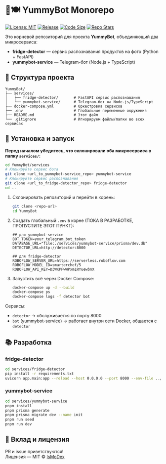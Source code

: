 # 🧠🍽️ YummyBot Monorepo
[![License: MIT](https://img.shields.io/github/license/IsMoDex/YummyBot)](https://opensource.org/licenses/MIT)
[![Release](https://img.shields.io/github/v/release/IsMoDex/YummyBot?include_prereleases)](https://github.com/IsMoDex/YummyBot/releases)
[![Code Size](https://img.shields.io/github/languages/code-size/IsMoDex/YummyBot.svg)](https://github.com/IsMoDex/YummyBot)
[![Repo Stars](https://img.shields.io/github/stars/IsMoDex/YummyBot?style=social)](https://github.com/IsMoDex/YummyBot/stargazers)


Это корневой репозиторий для проекта **YummyBot**, объединяющий два микросервиса:
- **fridge-detector** — сервис распознавания продуктов на фото (Python + FastAPI)
- **yummybot-service** — Telegram-бот (Node.js + TypeScript)

## 📁 Структура проекта

```text
YummyBot/
├── services/
│   ├── fridge-detector/       # FastAPI сервис распознавания
│   └── yummybot-service/      # Telegram-бот на Node.js/TypeScript
├── docker-compose.yml         # Оркестровка сервисов
├── .env                       # Глобальные переменные окружения
├── README.md                  # Этот файл
└── .gitignore                 # Игнорируем файлы/папки во всех сервисах
```

## 🔧 Установка и запуск

**Перед началом убедитесь, что склонировали оба микросервиса в папку `services/`:**
```bash
cd YummyBot/services
# Клонируйте сервис бота
git clone <url_to_yummybot-service_repo> yummybot-service
# Клонируйте сервис распознавания
git clone <url_to_fridge-detector_repo> fridge-detector
cd ..
```

1. Склонировать репозиторий и перейти в корень:
   ```bash
   git clone <repo-url>
   cd YummyBot
   ```

2. Создать глобальный `.env` в корне (ПОКА В РАЗРАБОТКЕ, ПРОПУСТИТЕ ЭТОТ ПУНКТ):
   ```dotenv
   ## для yummybot-service
   BOT_TOKEN=your_telegram_bot_token
   DATABASE_URL="file:./services/yummybot-service/prisma/dev.db"
   DETECTOR_URL=http://detector:8000

   ## для fridge-detector
   ROBOFLOW_SERVER_URL=https://serverless.roboflow.com
   ROBOFLOW_MODEL_ID=smarterchef/5
   ROBOFLOW_API_KEY=D3WKPPwWPxm1RYuewbnX
   ```

3. Запустить всё через Docker Compose:
   ```bash
   docker-compose up -d --build
   docker-compose ps
   docker-compose logs -f detector bot
   ```

Сервисы:
- `detector` → обслуживается по порту 8000
- `bot` (yummybot-service) → работает внутри сети Docker, общается с `detector`

## 📚 Разработка

### fridge-detector

```bash
cd services/fridge-detector
pip install -r requirements.txt
uvicorn app.main:app --reload --host 0.0.0.0 --port 8000 --env-file ../../.env
```

### yummybot-service

```bash
cd services/yummybot-service
pnpm install
pnpm prisma generate
pnpm prisma migrate dev --name init
pnpm run seed
pnpm run dev
```

## 🤝 Вклад и лицензия

PR и issue приветствуются!  
Лицензия — MIT © [IsMoDex](https://github.com/IsMoDex)